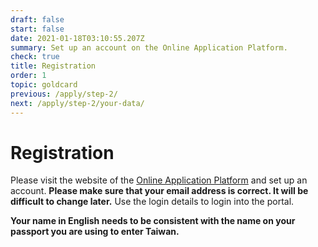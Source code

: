 ```yaml
---
draft: false
start: false
date: 2021-01-18T03:10:55.207Z
summary: Set up an account on the Online Application Platform.
check: true
title: Registration
order: 1
topic: goldcard
previous: /apply/step-2/
next: /apply/step-2/your-data/
---
```

# Registration

Please visit the website of the [Online Application Platform](https://coa.immigration.gov.tw/coa-frontend/four-in-one/entry/) and set up an account. **Please make sure that your email address is correct. It will be difficult to change later.** Use the login details to login into the portal. 

**Your name in English needs to be consistent with the name on your passport you are using to enter Taiwan.**